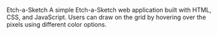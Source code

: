 Etch-a-Sketch
A simple Etch-a-Sketch web application built with HTML, CSS, and JavaScript. 
Users can draw on the grid by hovering over the pixels using different color options.

